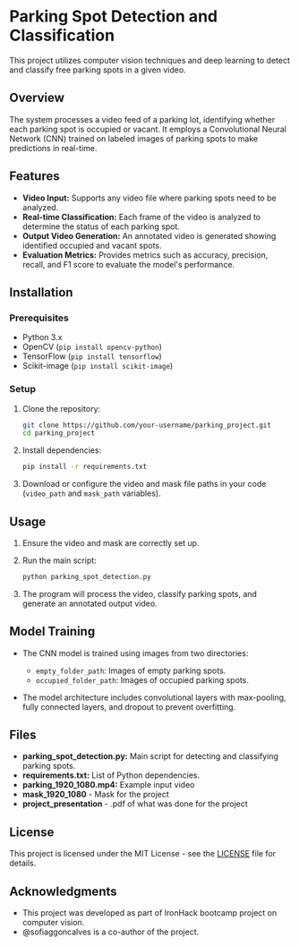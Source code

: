 
# Parking Spot Detection and Classification

This project utilizes computer vision techniques and deep learning to detect and classify free parking spots in a given video.

## Overview

The system processes a video feed of a parking lot, identifying whether each parking spot is occupied or vacant. It employs a Convolutional Neural Network (CNN) trained on labeled images of parking spots to make predictions in real-time.

## Features

- **Video Input:** Supports any video file where parking spots need to be analyzed.
- **Real-time Classification:** Each frame of the video is analyzed to determine the status of each parking spot.
- **Output Video Generation:** An annotated video is generated showing identified occupied and vacant spots.
- **Evaluation Metrics:** Provides metrics such as accuracy, precision, recall, and F1 score to evaluate the model's performance.

## Installation

### Prerequisites

- Python 3.x
- OpenCV (`pip install opencv-python`)
- TensorFlow (`pip install tensorflow`)
- Scikit-image (`pip install scikit-image`)

### Setup

1. Clone the repository:

   ```bash
   git clone https://github.com/your-username/parking_project.git
   cd parking_project
   ```

2. Install dependencies:

   ```bash
   pip install -r requirements.txt
   ```

3. Download or configure the video and mask file paths in your code (`video_path` and `mask_path` variables).

## Usage

1. Ensure the video and mask are correctly set up.
2. Run the main script:

   ```bash
   python parking_spot_detection.py
   ```

3. The program will process the video, classify parking spots, and generate an annotated output video.

## Model Training

- The CNN model is trained using images from two directories:
  - `empty_folder_path`: Images of empty parking spots.
  - `occupied_folder_path`: Images of occupied parking spots.

- The model architecture includes convolutional layers with max-pooling, fully connected layers, and dropout to prevent overfitting.

## Files

- **parking_spot_detection.py:** Main script for detecting and classifying parking spots.
- **requirements.txt:** List of Python dependencies.
- **parking_1920_1080.mp4:** Example input video
- **mask_1920_1080** - Mask for the project
- **project_presentation** - .pdf of what was done for the project

## License

This project is licensed under the MIT License - see the [LICENSE](LICENSE) file for details.

## Acknowledgments

- This project was developed as part of IronHack bootcamp project on computer vision.
- @sofiaggoncalves is a co-author of the project.

